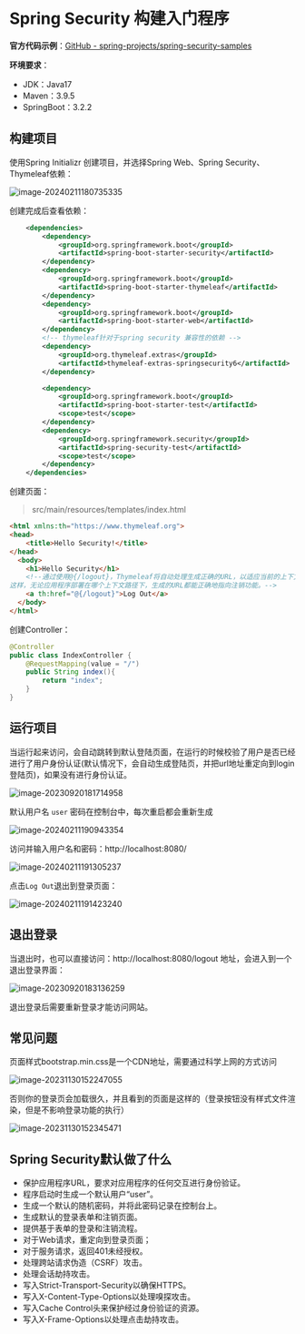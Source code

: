 # Spring Security 构建入门程序

**官方代码示例**：[GitHub - spring-projects/spring-security-samples](https://github.com/spring-projects/spring-security-samples/tree/main)

**环境要求**：

- JDK：Java17
- Maven：3.9.5
- SpringBoot：3.2.2

## 构建项目

使用Spring Initializr 创建项目，并选择Spring Web、Spring Security、Thymeleaf依赖：

![image-20240211180735335](https://cdn.jsdelivr.net/gh/letengzz/tc2/img202402121754129.png)

创建完成后查看依赖：

```xml
	<dependencies>
		<dependency>
			<groupId>org.springframework.boot</groupId>
			<artifactId>spring-boot-starter-security</artifactId>
		</dependency>
		<dependency>
			<groupId>org.springframework.boot</groupId>
			<artifactId>spring-boot-starter-thymeleaf</artifactId>
		</dependency>
		<dependency>
			<groupId>org.springframework.boot</groupId>
			<artifactId>spring-boot-starter-web</artifactId>
		</dependency>
        <!-- thymeleaf针对于spring security 兼容性的依赖 -->
		<dependency>
			<groupId>org.thymeleaf.extras</groupId>
			<artifactId>thymeleaf-extras-springsecurity6</artifactId>
		</dependency>

		<dependency>
			<groupId>org.springframework.boot</groupId>
			<artifactId>spring-boot-starter-test</artifactId>
			<scope>test</scope>
		</dependency>
		<dependency>
			<groupId>org.springframework.security</groupId>
			<artifactId>spring-security-test</artifactId>
			<scope>test</scope>
		</dependency>
	</dependencies>
```

创建页面：

> src/main/resources/templates/index.html

```html
<html xmlns:th="https://www.thymeleaf.org">
<head>
    <title>Hello Security!</title>
</head>
  <body>
    <h1>Hello Security</h1>
    <!--通过使用@{/logout}，Thymeleaf将自动处理生成正确的URL，以适应当前的上下文路径。
这样，无论应用程序部署在哪个上下文路径下，生成的URL都能正确地指向注销功能。-->
    <a th:href="@{/logout}">Log Out</a>
  </body>
</html>
```

创建Controller：

```java
@Controller
public class IndexController {
    @RequestMapping(value = "/")
    public String index(){
        return "index";
    }
}
```

## 运行项目

当运行起来访问，会自动跳转到默认登陆页面，在运行的时候校验了用户是否已经进行了用户身份认证(默认情况下，会自动生成登陆页，并把url地址重定向到login登陆页)，如果没有进行身份认证。

![image-20230920181714958](https://cdn.jsdelivr.net/gh/letengzz/tc2/img202402121754725.png)

默认用户名 `user` 密码在控制台中，每次重启都会重新生成

![image-20240211190943354](https://cdn.jsdelivr.net/gh/letengzz/tc2/img202402121754080.png)

访问并输入用户名和密码：http://localhost:8080/ 

![image-20240211191305237](https://cdn.jsdelivr.net/gh/letengzz/tc2/img202402121754604.png)

点击`Log Out`退出到登录页面：

![image-20240211191423240](https://cdn.jsdelivr.net/gh/letengzz/tc2/img202402121754186.png)

## 退出登录

当退出时，也可以直接访问：http://localhost:8080/logout 地址，会进入到一个退出登录界面：

![image-20230920183136259](https://cdn.jsdelivr.net/gh/letengzz/tc2@main/img/Java/202309201831588.png)

退出登录后需要重新登录才能访问网站。

## 常见问题

页面样式bootstrap.min.css是一个CDN地址，需要通过科学上网的方式访问

![image-20231130152247055](https://cdn.jsdelivr.net/gh/letengzz/tc2/img202402121754104.png)

否则你的登录页会加载很久，并且看到的页面是这样的（登录按钮没有样式文件渲染，但是不影响登录功能的执行）

![image-20231130152345471](https://cdn.jsdelivr.net/gh/letengzz/tc2/img202402121755684.png)

## Spring Security默认做了什么

- 保护应用程序URL，要求对应用程序的任何交互进行身份验证。
- 程序启动时生成一个默认用户“user”。
- 生成一个默认的随机密码，并将此密码记录在控制台上。
- 生成默认的登录表单和注销页面。
- 提供基于表单的登录和注销流程。
- 对于Web请求，重定向到登录页面；
- 对于服务请求，返回401未经授权。
- 处理跨站请求伪造（CSRF）攻击。
- 处理会话劫持攻击。
- 写入Strict-Transport-Security以确保HTTPS。
- 写入X-Content-Type-Options以处理嗅探攻击。
- 写入Cache Control头来保护经过身份验证的资源。
- 写入X-Frame-Options以处理点击劫持攻击。